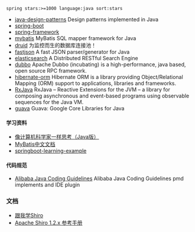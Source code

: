 ```
spring stars:>=1000 language:java sort:stars
```

- [java-design-patterns](https://github.com/iluwatar/java-design-patterns) Design patterns implemented in Java
- [spring-boot](https://github.com/spring-projects/spring-boot)
- [spring-framework](https://github.com/spring-projects/spring-framework)
- [mybatis](https://github.com/mybatis/mybatis-3) MyBatis SQL mapper framework for Java
- [druid](https://github.com/alibaba/druid) 为监控而生的数据库连接池！
- [fastjson](https://github.com/alibaba/fastjson) A fast JSON parser/generator for Java 
- [elasticsearch](https://github.com/elastic/elasticsearch) A Distributed RESTful Search Engine
- [dubbo](https://github.com/apache/incubator-dubbo) Apache Dubbo (incubating) is a high-performance, java based, open source RPC framework.
- [hibernate-orm](https://github.com/hibernate/hibernate-orm) Hibernate ORM is a library providing Object/Relational Mapping (ORM) support to applications, libraries and frameworks.
- [RxJava](https://github.com/ReactiveX/RxJava) 
RxJava – Reactive Extensions for the JVM – a library for composing asynchronous and event-based programs using observable sequences for the Java VM.
- [guava](https://github.com/google/guava) Guava: Google Core Libraries for Java
#### 学习资料
- [像计算机科学家一样思考（Java版）](http://www.ituring.com.cn/book/1978)
- [MyBatis中文文档](http://www.mybatis.org/mybatis-3/zh/index.html)
- [springboot-learning-example](https://github.com/JeffLi1993/springboot-learning-example)
#### 代码规范
- [Alibaba Java Coding Guidelines](https://github.com/alibaba/p3c) Alibaba Java Coding Guidelines pmd implements and IDE plugin

### 文档
- [跟我学Shiro](https://github.com/zhangkaitao/shiro-example)
- [Apache Shiro 1.2.x 参考手册](https://github.com/waylau/apache-shiro-1.2.x-reference/blob/master/README.md)


